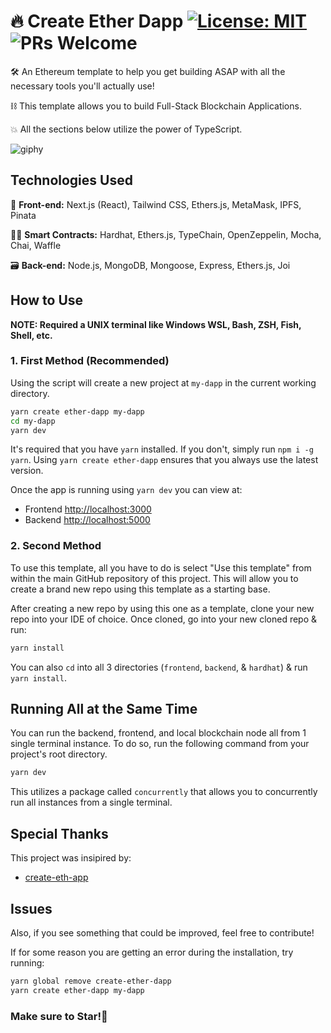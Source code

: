 # 🔥 Create Ether Dapp [![License: MIT](https://img.shields.io/badge/License-MIT-yellow.svg)](https://opensource.org/licenses/MIT) ![PRs Welcome](https://img.shields.io/badge/PRs-welcome-blue.svg)

🛠️ An Ethereum template to help you get building ASAP with all the necessary tools you'll actually use!

⛓️ This template allows you to build Full-Stack Blockchain Applications.

💥 All the sections below utilize the power of TypeScript.

![giphy](https://user-images.githubusercontent.com/32179921/151410477-3e4f40a6-58a6-4c3d-9677-32daeff662fe.gif)

## Technologies Used

🎨 __Front-end:__
Next.js (React), Tailwind CSS, Ethers.js, MetaMask, IPFS, Pinata

👷‍♂️ __Smart Contracts:__
Hardhat, Ethers.js, TypeChain, OpenZeppelin, Mocha, Chai, Waffle

🗃️ __Back-end:__
Node.js, MongoDB, Mongoose, Express, Ethers.js, Joi

## How to Use

__NOTE: Required a UNIX terminal like Windows WSL, Bash, ZSH, Fish, Shell, etc.__

### 1. First Method (Recommended)

Using the script will create a new project at `my-dapp` in the current working directory.

```bash
yarn create ether-dapp my-dapp
cd my-dapp
yarn dev
```

It's required that you have `yarn` installed. If you don't, simply run `npm i -g yarn`.
Using `yarn create ether-dapp` ensures that you always use the latest version.

Once the app is running using `yarn dev` you can view at:

- Frontend <http://localhost:3000>
- Backend <http://localhost:5000>

### 2. Second Method

To use this template, all you have to do is select "Use this template" from within the main GitHub repository of this project.
This will allow you to create a brand new repo using this template as a starting base.

After creating a new repo by using this one as a template, clone your new repo into your IDE of choice.
Once cloned, go into your new cloned repo & run:

```bash
yarn install
```

You can also `cd` into all 3 directories (`frontend`, `backend`, & `hardhat`) & run `yarn install`.

## Running All at the Same Time

You can run the backend, frontend, and local blockchain node all from 1 single terminal instance.
To do so, run the following command from your project's root directory.

```bash
yarn dev
```

This utilizes a package called `concurrently` that allows you to concurrently run all instances from a single terminal.

## Special Thanks

This project was insipired by:

- [create-eth-app](https://github.com/paulrberg/create-eth-app)

## Issues

Also, if you see something that could be improved, feel free to contribute!

If for some reason you are getting an error during the installation, try running:

```bash
yarn global remove create-ether-dapp
yarn create ether-dapp my-dapp
```

### Make sure to Star!🌟
